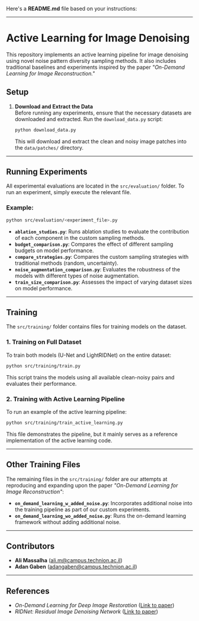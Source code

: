 Here's a **README.md** file based on your instructions:

---

# **Active Learning for Image Denoising**

This repository implements an active learning pipeline for image denoising using novel noise pattern diversity sampling methods. It also includes traditional baselines and experiments inspired by the paper *"On-Demand Learning for Image Reconstruction."*

## **Setup**

1. **Download and Extract the Data**  
   Before running any experiments, ensure that the necessary datasets are downloaded and extracted. Run the `download_data.py` script:
   ```bash
   python download_data.py
   ```
   This will download and extract the clean and noisy image patches into the `data/patches/` directory.

---

## **Running Experiments**

All experimental evaluations are located in the `src/evaluation/` folder. To run an experiment, simply execute the relevant file.

### Example:
```bash
python src/evaluation/<experiment_file>.py
```

- **`ablation_studies.py`**: Runs ablation studies to evaluate the contribution of each component in the custom sampling methods.
- **`budget_comparison.py`**: Compares the effect of different sampling budgets on model performance.
- **`compare_strategies.py`**: Compares the custom sampling strategies with traditional methods (random, uncertainty).
- **`noise_augmentation_comparison.py`**: Evaluates the robustness of the models with different types of noise augmentation.
- **`train_size_comparison.py`**: Assesses the impact of varying dataset sizes on model performance.

---

## **Training**

The `src/training/` folder contains files for training models on the dataset.

### **1. Training on Full Dataset**
To train both models (U-Net and LightRIDNet) on the entire dataset:
```bash
python src/training/train.py
```
This script trains the models using all available clean-noisy pairs and evaluates their performance.

### **2. Training with Active Learning Pipeline**
To run an example of the active learning pipeline:
```bash
python src/training/train_active_learning.py
```
This file demonstrates the pipeline, but it mainly serves as a reference implementation of the active learning code.

---

## **Other Training Files**
The remaining files in the `src/training/` folder are our attempts at reproducing and expanding upon the paper *"On-Demand Learning for Image Reconstruction"*:

- **`on_demand_learning_w_added_noise.py`**: Incorporates additional noise into the training pipeline as part of our custom experiments.
- **`on_demand_learning_wo_added_noise.py`**: Runs the on-demand learning framework without adding additional noise.

---

## **Contributors**
- **Ali Massalha** ([ali.m@campus.technion.ac.il](mailto:ali.m@campus.technion.ac.il))  
- **Adan Gaben** ([adangaben@campus.technion.ac.il](mailto:adangaben@campus.technion.ac.il))

---

## **References**
- *On-Demand Learning for Deep Image Restoration* ([Link to paper](https://arxiv.org/pdf/1612.01380))  
- *RIDNet: Residual Image Denoising Network* ([Link to paper](https://arxiv.org/pdf/1904.07396v2.pdf))  

